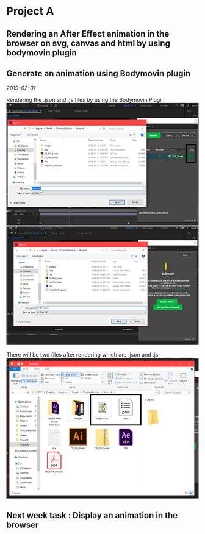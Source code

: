 # Project A 
## Rendering an After Effect animation in the browser on svg, canvas and html by using bodymovin plugin
## Generate an animation using Bodymovin plugin
*2019-02-01*

Rendering the .json and .js files by using the Bodymovin Plugin
![BodymovinRender](/images/W4-bodymovin4.jpg)
![BodymovinRender](/images/W4-bodymovin9.jpg)

There will be two files after rendering which are .json and .js
![BodymovinRender](/images/W4-bodymovin10.jpg)

## Next week task : Display an animation in the browser

